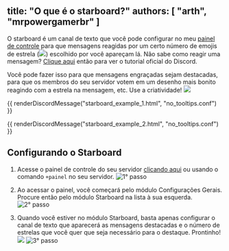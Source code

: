 title: "O que é o starboard?"
authors: [ "arth", "mrpowergamerbr" ]
---
O starboard é um canal de texto que você pode configurar no meu [painel de controle](/dashboard) para que mensagens reagidas por um certo número de emojis de estrela (<img src="https://abs.twimg.com/emoji/v2/72x72/2b50.png" class="inline-emoji">) escolhido por você apareçam lá. Não sabe como reagir uma mensagem? [Clique aqui](https://support.discord.com/hc/pt-br/articles/360041139231-Adicionando-Emojis-e-Rea%C3%A7%C3%B5es) então para ver o tutorial oficial do Discord.

Você pode fazer isso para que mensagens engraçadas sejam destacadas, para que os membros do seu servidor votem em um desenho mais bonito reagindo com a estrela na mensagem, etc. Use a criatividade! <img src="https://cdn.discordapp.com/emojis/727583763646644225.png?v=1" class="inline-emoji">

{{ renderDiscordMessage("starboard_example_1.html", "no_tooltips.conf") }}

{{ renderDiscordMessage("starboard_example_2.html", "no_tooltips.conf") }}

## Configurando o Starboard
1. Acesse o painel de controle do seu servidor [clicando aqui](/dashboard) ou usando o comando `+painel` no seu servidor.
![1° passo](/v3/assets/img/faq/starboard/1.png)

2. Ao acessar o painel, você começará pelo módulo Configurações Gerais. Procure então pelo módulo Starboard na lista à sua esquerda.
![2° passo](/v3/assets/img/faq/starboard/2.png)

3. Quando você estiver no módulo Starboard, basta apenas configurar o canal de texto que aparecerá as mensagens destacadas e o número de estrelas que você quer que seja necessário para o destaque. Prontinho! <img src="https://cdn.discordapp.com/emojis/519546310978830355.png?v=1" class="inline-emoji"> 
![3° passo](/v3/assets/img/faq/starboard/3.png)
